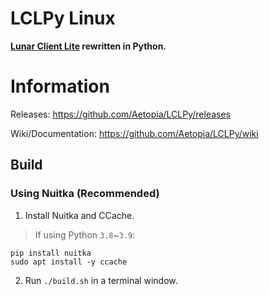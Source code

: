 # LCLPy Linux
<b>[Lunar Client Lite](https://github.com/Aetopia/Lunar-Client-Lite-Launcher) rewritten in Python.</b>

# Information
Releases: https://github.com/Aetopia/LCLPy/releases    

Wiki/Documentation: https://github.com/Aetopia/LCLPy/wiki
## Build
### Using Nuitka (Recommended)
1. Install Nuitka and CCache.
> If using Python `3.8`~`3.9`:
```
pip install nuitka
sudo apt install -y ccache
```
2. Run `./build.sh` in a terminal window.
